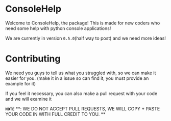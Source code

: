 # ConsoleHelp

Welcome to ConsoleHelp, the package! This is made for new coders who need some help with python console applications!

We are currently in version `0.5.0`(half way to post) and we need more ideas! 

# Contributing

We need you guys to tell us what you struggled with, so we can make it easier for you. (make it in a issue so can find it, you must provide an example for it)

If you feel it necessary, you can also make a pull request with your code and we will examine it

**`NOTE`** **: WE DO NOT ACCEPT PULL REQUESTS, WE WILL COPY + PASTE YOUR CODE IN WITH FULL CREDIT TO YOU. **
